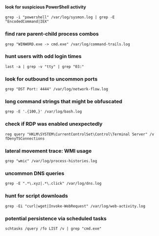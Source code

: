 #### look for suspicious PowerShell activity
`grep -i "powershell" /var/log/sysmon.log | grep -E "EncodedCommand|IEX"`

### find rare parent-child process combos
`grep "WINWORD.exe -> cmd.exe" /var/log/command-trails.log`

### hunt users with odd login times
`last -a | grep -v "tty" | grep "03:"`

### look for outbound to uncommon ports
```grep "DST Port: 4444" /var/log/network-flow.log```

### long command strings that might be obfuscated
`grep -E '.{100,}' /var/log/bash.log`

### check if RDP was enabled unexpectedly
`reg query "HKLM\SYSTEM\CurrentControlSet\Control\Terminal Server" /v fDenyTSConnections`

###  lateral movement trace: WMI usage
`grep "wmic" /var/log/process-histories.log`

### uncommon DNS queries
`grep -E ".*\.xyz|.*\.click" /var/log/dns.log`

### hunt for script downloads
`grep -Ei "curl|wget|Invoke-WebRequest" /var/log/web-activity.log`

### potential persistence via scheduled tasks
`schtasks /query /fo LIST /v | grep "cmd.exe"`
